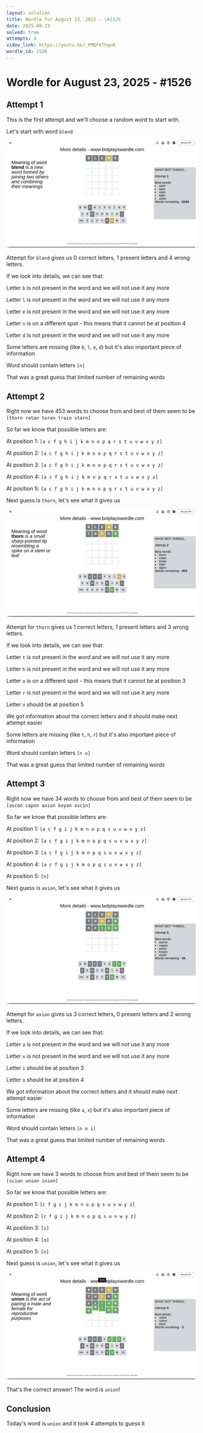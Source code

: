 ```yaml
---
layout: solution
title: Wordle for August 23, 2025 - \#1526
date: 2025-08-23
solved: true
attempts: 4
video_link: https://youtu.be/_PMQFKThquA
wordle_id: 1526
---
```


# Wordle for August 23, 2025 - \#1526

## Attempt 1

This is the first attempt and we'll choose a random word to start with.

Let's start with word `blend`

![Attempt 1](2025-08-23/attempt-1.png)

Attempt for `blend` gives us 0 correct letters, 1 present letters and 4 wrong letters.

If we look into details, we can see that:

Letter `b` is not present in the word and we will not use it any more

Letter `l` is not present in the word and we will not use it any more

Letter `e` is not present in the word and we will not use it any more

Letter `n` is on a different spot - this means that it cannot be at position 4

Letter `d` is not present in the word and we will not use it any more

Some letters are missing (like `b`, `l`, `e`, `d`) but it's also important piece of information

Word should contain letters `[n]`

That was a great guess that limited number of remaining words



## Attempt 2

Right now we have 453 words to choose from and best of them seem to be `[thorn rotan toran train starn]`

So far we know that possible letters are:

At position 1: `[a c f g h i j k m n o p q r s t u v w x y z]`

At position 2: `[a c f g h i j k m n o p q r s t u v w x y z]`

At position 3: `[a c f g h i j k m n o p q r s t u v w x y z]`

At position 4: `[a c f g h i j k m o p q r s t u v w x y z]`

At position 5: `[a c f g h i j k m n o p q r s t u v w x y z]`

Next guess is `thorn`, let's see what it gives us

![Attempt 2](2025-08-23/attempt-2.png)

Attempt for `thorn` gives us 1 correct letters, 1 present letters and 3 wrong letters.

If we look into details, we can see that:

Letter `t` is not present in the word and we will not use it any more

Letter `h` is not present in the word and we will not use it any more

Letter `o` is on a different spot - this means that it cannot be at position 3

Letter `r` is not present in the word and we will not use it any more

Letter `n` should be at position 5

We got information about the correct letters and it should make next attempt easier

Some letters are missing (like `t`, `h`, `r`) but it's also important piece of information

Word should contain letters `[n o]`

That was a great guess that limited number of remaining words



## Attempt 3

Right now we have 34 words to choose from and best of them seem to be `[ascon capon axion koyan oscin]`

So far we know that possible letters are:

At position 1: `[a c f g i j k m n o p q s u v w x y z]`

At position 2: `[a c f g i j k m n o p q s u v w x y z]`

At position 3: `[a c f g i j k m n p q s u v w x y z]`

At position 4: `[a c f g i j k m o p q s u v w x y z]`

At position 5: `[n]`

Next guess is `axion`, let's see what it gives us

![Attempt 3](2025-08-23/attempt-3.png)

Attempt for `axion` gives us 3 correct letters, 0 present letters and 2 wrong letters.

If we look into details, we can see that:

Letter `a` is not present in the word and we will not use it any more

Letter `x` is not present in the word and we will not use it any more

Letter `i` should be at position 3

Letter `o` should be at position 4

We got information about the correct letters and it should make next attempt easier

Some letters are missing (like `a`, `x`) but it's also important piece of information

Word should contain letters `[n o i]`

That was a great guess that limited number of remaining words



## Attempt 4

Right now we have 3 words to choose from and best of them seem to be `[scion union inion]`

So far we know that possible letters are:

At position 1: `[c f g i j k m n o p q s u v w y z]`

At position 2: `[c f g i j k m n o p q s u v w y z]`

At position 3: `[i]`

At position 4: `[o]`

At position 5: `[n]`

Next guess is `union`, let's see what it gives us

![Attempt 4](2025-08-23/attempt-4.png)

That's the correct answer! The word is `union`!

## Conclusion

Today's word is `union` and it took 4 attempts to guess it

